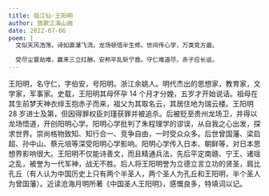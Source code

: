 ```yaml
---
title: 临江仙·王阳明
author: 放歌江海山阙
date: 2022-07-06
poem: |
  文似天风浩荡，诗如直瀑飞流。龙场顿悟半生修。世间传心学，万类竞方遒。

  受尽尘寰劫难，赢来三立红酬。安邦平乱斩宁酋。守仁难道尽，赤子应长讴。
---
```


王阳明，名守仁，字伯安，号阳明。浙江余姚人。明代杰出的思想家，教育家，文学家，军事家。史载，王阳明其母怀孕 14 个月才分娩，五岁才开始说话。祖母在其生前梦天神衣绯玉抱赤子而来，祖父为其取名云，其居住地为瑞云楼。王阳明 28 岁进士及第，但因得罪权臣刘瑾获罪并被追杀。后被贬至贵州龙场卫，并得以龙场悟道，开创阳明心学。阳明心学批判了朱程理学的谬误，从自我之心出发，探求世界。崇尚格物致知、知行合一、竞争自由，一时受众众多。后世曾国藩、梁启超、孙中山、蔡元培等深受阳明心学影响。阳明心学传入日本、朝鲜等，对日本思想界影响很大。王阳明不仅能诗善文，而且精通兵法，先后平定南赣、宁王、诸瑶之乱，被誉为一代军神，战无不胜。后人将王阳明誉为立德立言立功的贤圣，肩比孔丘（有人认为中国历史上只有两个半圣人，两个圣人为孔丘和王阳明，半个圣人为曾国藩）。近读沧海月明所著《中国圣人王阳明》，感慨良多，特填词以记。
